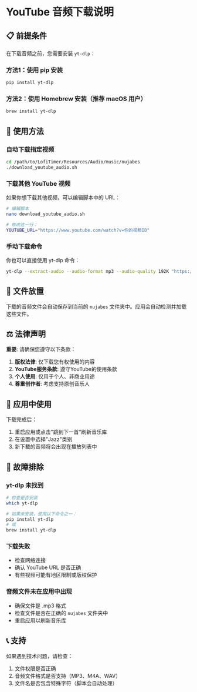 # YouTube 音频下载说明

## 📋 前提条件

在下载音频之前，您需要安装 `yt-dlp`：

### 方法1：使用 pip 安装
```bash
pip install yt-dlp
```

### 方法2：使用 Homebrew 安装（推荐 macOS 用户）
```bash
brew install yt-dlp
```

## 🚀 使用方法

### 自动下载指定视频
```bash
cd /path/to/LofiTimer/Resources/Audio/music/nujabes
./download_youtube_audio.sh
```

### 下载其他 YouTube 视频
如果你想下载其他视频，可以编辑脚本中的 URL：

```bash
# 编辑脚本
nano download_youtube_audio.sh

# 修改这一行：
YOUTUBE_URL="https://www.youtube.com/watch?v=你的视频ID"
```

### 手动下载命令
你也可以直接使用 yt-dlp 命令：

```bash
yt-dlp --extract-audio --audio-format mp3 --audio-quality 192K "https://www.youtube.com/watch?v=RwtAEiruMYU"
```

## 📁 文件放置

下载的音频文件会自动保存到当前的 `nujabes` 文件夹中。应用会自动检测并加载这些文件。

## ⚖️ 法律声明

**重要**: 请确保您遵守以下条款：

1. **版权法律**: 仅下载您有权使用的内容
2. **YouTube服务条款**: 遵守YouTube的使用条款
3. **个人使用**: 仅用于个人、非商业用途
4. **尊重创作者**: 考虑支持原创音乐人

## 🎵 应用中使用

下载完成后：

1. 重启应用或点击"跳到下一首"刷新音乐库
2. 在设置中选择"Jazz"类别
3. 新下载的音频将会出现在播放列表中

## 🔧 故障排除

### yt-dlp 未找到
```bash
# 检查是否安装
which yt-dlp

# 如果未安装，使用以下命令之一：
pip install yt-dlp
# 或
brew install yt-dlp
```

### 下载失败
- 检查网络连接
- 确认 YouTube URL 是否正确
- 有些视频可能有地区限制或版权保护

### 音频文件未在应用中出现
- 确保文件是 .mp3 格式
- 检查文件是否在正确的 `nujabes` 文件夹中
- 重启应用以刷新音乐库

## 📞 支持

如果遇到技术问题，请检查：
1. 文件权限是否正确
2. 音频文件格式是否支持（MP3、M4A、WAV）
3. 文件名是否包含特殊字符（脚本会自动处理）